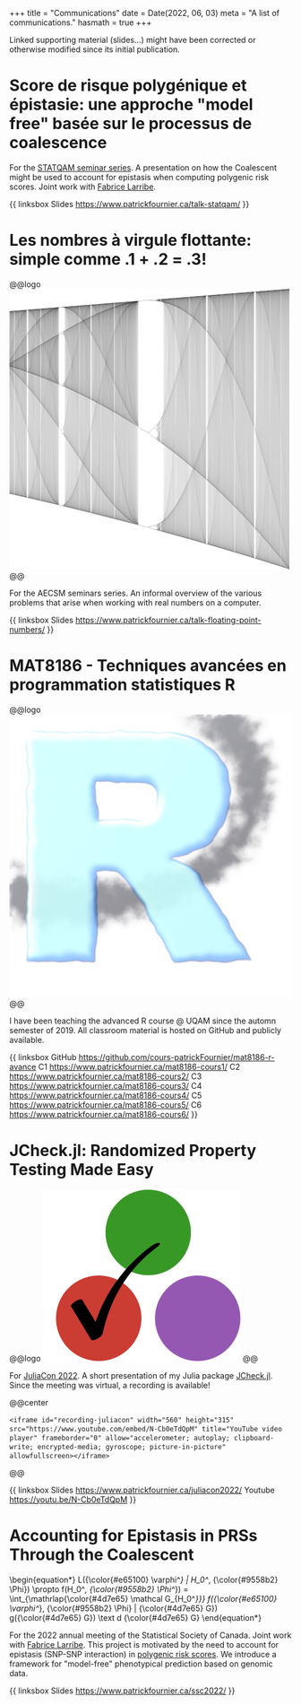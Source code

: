 +++
title = "Communications"
date = Date(2022, 06, 03)
meta = "A list of communications."
hasmath = true
+++

Linked supporting material (slides...) might have been corrected or
otherwise modified since its initial publication.

# Score de risque polygénique et épistasie: une approche "model free" basée sur le processus de coalescence
For the [STATQAM seminar series](https://statqam.uqam.ca/activites-scientifiques/2022-2023/).
A presentation on how the Coalescent might be used to account for epistasis when
computing polygenic risk scores. Joint work with [Fabrice Larribe](http://fabricelarribe.uqam.ca/).

{{ linksbox
	Slides https://www.patrickfournier.ca/talk-statqam/ }}

# Les nombres à virgule flottante: simple comme .1 + .2 = .3!
@@logo
![floating_point_numbers](/assets/pages/communications/floating_point_numbers.png)
@@

For the AECSM seminars series. An informal overview of the various
problems that arise when working with real numbers on a computer.

{{ linksbox
	Slides https://www.patrickfournier.ca/talk-floating-point-numbers/ }}

# MAT8186 - Techniques avancées en programmation statistiques R
@@logo
![ravance_logo](/assets/pages/communications/ravance.svg)
@@

I have been teaching the advanced R course @ UQAM since the automn
semester of 2019. All classroom material is hosted on GitHub and
publicly available.

{{ linksbox
	GitHub https://github.com/cours-patrickFournier/mat8186-r-avance
	C1 https://www.patrickfournier.ca/mat8186-cours1/
	C2 https://www.patrickfournier.ca/mat8186-cours2/
	C3 https://www.patrickfournier.ca/mat8186-cours3/
	C4 https://www.patrickfournier.ca/mat8186-cours4/
	C5 https://www.patrickfournier.ca/mat8186-cours5/
	C6 https://www.patrickfournier.ca/mat8186-cours6/ }}

# JCheck.jl: Randomized Property Testing Made Easy
@@logo
![JCheck logo](/assets/pages/libraries/jcheck-logo.svg)
@@

For [JuliaCon 2022](https://juliacon.org/2022/). A short presentation of my
Julia package [JCheck.jl](/pages/libraries/#jcheck). Since the meeting was
virtual, a recording is available!

@@center
~~~
<iframe id="recording-juliacon" width="560" height="315" src="https://www.youtube.com/embed/N-Cb0eTdQpM" title="YouTube video player" frameborder="0" allow="accelerometer; autoplay; clipboard-write; encrypted-media; gyroscope; picture-in-picture" allowfullscreen></iframe>
~~~
@@

{{ linksbox
	Slides https://www.patrickfournier.ca/juliacon2022/
	Youtube https://youtu.be/N-Cb0eTdQpM }}

# Accounting for Epistasis in PRSs Through the Coalescent
\begin{equation*}
L({\color{#e65100} \varphi^*} | H_0^*, {\color{#9558b2} \Phi}) \propto f(H_0^*, {\color{#9558b2} \Phi^*})
= \int_{\mathrlap{\color{#4d7e65} \mathcal G_{H_0^*}}} f({\color{#e65100} \varphi^*}, {\color{#9558b2} \Phi} | {\color{#4d7e65} G}) g({\color{#4d7e65} G}) \text d {\color{#4d7e65} G}
\end{equation*}

For the 2022 annual meeting of the Statistical Society of Canada. Joint work
with [Fabrice Larribe](http://fabricelarribe.uqam.ca/). This project is
motivated by the need to account for epistasis (SNP-SNP interaction) in
[polygenic risk scores](https://en.wikipedia.org/wiki/Polygenic_score). We
introduce a framework for "model-free" phenotypical prediction based on genomic
data.

{{ linksbox
	Slides https://www.patrickfournier.ca/ssc2022/ }}
